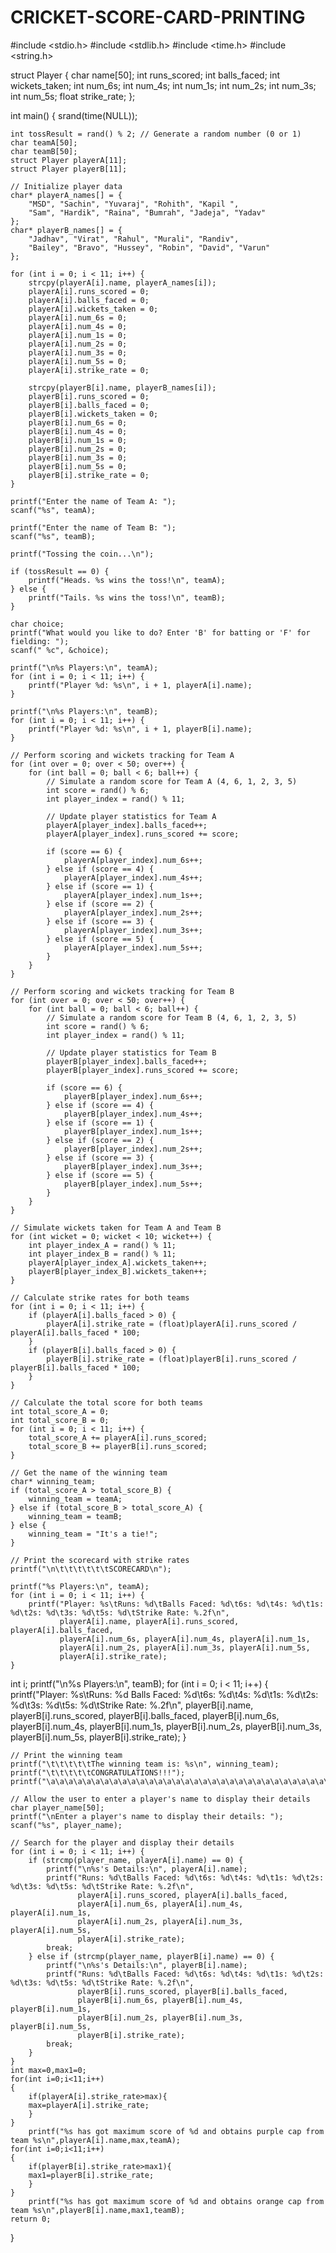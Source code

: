 # CRICKET-SCORE-CARD-PRINTING
#include <stdio.h>
#include <stdlib.h>
#include <time.h>
#include <string.h>

struct Player {
    char name[50];
    int runs_scored;
    int balls_faced;
    int wickets_taken;
    int num_6s;
    int num_4s;
    int num_1s;
    int num_2s;
    int num_3s;
    int num_5s;
    float strike_rate;
};

int main() {
    srand(time(NULL));

    int tossResult = rand() % 2; // Generate a random number (0 or 1)
    char teamA[50];
    char teamB[50];
    struct Player playerA[11];
    struct Player playerB[11];

    // Initialize player data
    char* playerA_names[] = {
        "MSD", "Sachin", "Yuvaraj", "Rohith", "Kapil ",
        "Sam", "Hardik", "Raina", "Bumrah", "Jadeja", "Yadav"
    };
    char* playerB_names[] = {
        "Jadhav", "Virat", "Rahul", "Murali", "Randiv",
        "Bailey", "Bravo", "Hussey", "Robin", "David", "Varun"
    };

    for (int i = 0; i < 11; i++) {
        strcpy(playerA[i].name, playerA_names[i]);
        playerA[i].runs_scored = 0;
        playerA[i].balls_faced = 0;
        playerA[i].wickets_taken = 0;
        playerA[i].num_6s = 0;
        playerA[i].num_4s = 0;
        playerA[i].num_1s = 0;
        playerA[i].num_2s = 0;
        playerA[i].num_3s = 0;
        playerA[i].num_5s = 0;
        playerA[i].strike_rate = 0;

        strcpy(playerB[i].name, playerB_names[i]);
        playerB[i].runs_scored = 0;
        playerB[i].balls_faced = 0;
        playerB[i].wickets_taken = 0;
        playerB[i].num_6s = 0;
        playerB[i].num_4s = 0;
        playerB[i].num_1s = 0;
        playerB[i].num_2s = 0;
        playerB[i].num_3s = 0;
        playerB[i].num_5s = 0;
        playerB[i].strike_rate = 0;
    }

    printf("Enter the name of Team A: ");
    scanf("%s", teamA);

    printf("Enter the name of Team B: ");
    scanf("%s", teamB);

    printf("Tossing the coin...\n");

    if (tossResult == 0) {
        printf("Heads. %s wins the toss!\n", teamA);
    } else {
        printf("Tails. %s wins the toss!\n", teamB);
    }

    char choice;
    printf("What would you like to do? Enter 'B' for batting or 'F' for fielding: ");
    scanf(" %c", &choice);

    printf("\n%s Players:\n", teamA);
    for (int i = 0; i < 11; i++) {
        printf("Player %d: %s\n", i + 1, playerA[i].name);
    }

    printf("\n%s Players:\n", teamB);
    for (int i = 0; i < 11; i++) {
        printf("Player %d: %s\n", i + 1, playerB[i].name);
    }

    // Perform scoring and wickets tracking for Team A
    for (int over = 0; over < 50; over++) {
        for (int ball = 0; ball < 6; ball++) {
            // Simulate a random score for Team A (4, 6, 1, 2, 3, 5)
            int score = rand() % 6;
            int player_index = rand() % 11;

            // Update player statistics for Team A
            playerA[player_index].balls_faced++;
            playerA[player_index].runs_scored += score;

            if (score == 6) {
                playerA[player_index].num_6s++;
            } else if (score == 4) {
                playerA[player_index].num_4s++;
            } else if (score == 1) {
                playerA[player_index].num_1s++;
            } else if (score == 2) {
                playerA[player_index].num_2s++;
            } else if (score == 3) {
                playerA[player_index].num_3s++;
            } else if (score == 5) {
                playerA[player_index].num_5s++;
            }
        }
    }

    // Perform scoring and wickets tracking for Team B
    for (int over = 0; over < 50; over++) {
        for (int ball = 0; ball < 6; ball++) {
            // Simulate a random score for Team B (4, 6, 1, 2, 3, 5)
            int score = rand() % 6;
            int player_index = rand() % 11;

            // Update player statistics for Team B
            playerB[player_index].balls_faced++;
            playerB[player_index].runs_scored += score;

            if (score == 6) {
                playerB[player_index].num_6s++;
            } else if (score == 4) {
                playerB[player_index].num_4s++;
            } else if (score == 1) {
                playerB[player_index].num_1s++;
            } else if (score == 2) {
                playerB[player_index].num_2s++;
            } else if (score == 3) {
                playerB[player_index].num_3s++;
            } else if (score == 5) {
                playerB[player_index].num_5s++;
            }
        }
    }

    // Simulate wickets taken for Team A and Team B
    for (int wicket = 0; wicket < 10; wicket++) {
        int player_index_A = rand() % 11;
        int player_index_B = rand() % 11;
        playerA[player_index_A].wickets_taken++;
        playerB[player_index_B].wickets_taken++;
    }

    // Calculate strike rates for both teams
    for (int i = 0; i < 11; i++) {
        if (playerA[i].balls_faced > 0) {
            playerA[i].strike_rate = (float)playerA[i].runs_scored / playerA[i].balls_faced * 100;
        }
        if (playerB[i].balls_faced > 0) {
            playerB[i].strike_rate = (float)playerB[i].runs_scored / playerB[i].balls_faced * 100;
        }
    }

    // Calculate the total score for both teams
    int total_score_A = 0;
    int total_score_B = 0;
    for (int i = 0; i < 11; i++) {
        total_score_A += playerA[i].runs_scored;
        total_score_B += playerB[i].runs_scored;
    }

    // Get the name of the winning team
    char* winning_team;
    if (total_score_A > total_score_B) {
        winning_team = teamA;
    } else if (total_score_B > total_score_A) {
        winning_team = teamB;
    } else {
        winning_team = "It's a tie!";
    }

    // Print the scorecard with strike rates
    printf("\n\t\t\t\t\t\tSCORECARD\n");

    printf("%s Players:\n", teamA);
    for (int i = 0; i < 11; i++) {
        printf("Player: %s\tRuns: %d\tBalls Faced: %d\t6s: %d\t4s: %d\t1s: %d\t2s: %d\t3s: %d\t5s: %d\tStrike Rate: %.2f\n",
               playerA[i].name, playerA[i].runs_scored, playerA[i].balls_faced,
               playerA[i].num_6s, playerA[i].num_4s, playerA[i].num_1s,
               playerA[i].num_2s, playerA[i].num_3s, playerA[i].num_5s,
               playerA[i].strike_rate);
    }

int i;
    printf("\n%s Players:\n", teamB);
    for (int i = 0; i < 11; i++) {
        printf("Player: %s\tRuns: %d  Balls Faced: %d\t6s: %d\t4s: %d\t1s: %d\t2s: %d\t3s: %d\t5s: %d\tStrike Rate: %.2f\n",
               playerB[i].name, playerB[i].runs_scored, playerB[i].balls_faced,
               playerB[i].num_6s, playerB[i].num_4s, playerB[i].num_1s,
               playerB[i].num_2s, playerB[i].num_3s, playerB[i].num_5s,
               playerB[i].strike_rate);
    }

    // Print the winning team
    printf("\t\t\t\t\tThe winning team is: %s\n", winning_team);
    printf("\t\t\t\t\tCONGRATULATIONS!!!");
    printf("\a\a\a\a\a\a\a\a\a\a\a\a\a\a\a\a\a\a\a\a\a\a\a\a\a\a\a\a\a\a\a\a\a\a\a\a\a");

    // Allow the user to enter a player's name to display their details
    char player_name[50];
    printf("\nEnter a player's name to display their details: ");
    scanf("%s", player_name);

    // Search for the player and display their details
    for (int i = 0; i < 11; i++) {
        if (strcmp(player_name, playerA[i].name) == 0) {
            printf("\n%s's Details:\n", playerA[i].name);
            printf("Runs: %d\tBalls Faced: %d\t6s: %d\t4s: %d\t1s: %d\t2s: %d\t3s: %d\t5s: %d\tStrike Rate: %.2f\n",
                   playerA[i].runs_scored, playerA[i].balls_faced,
                   playerA[i].num_6s, playerA[i].num_4s, playerA[i].num_1s,
                   playerA[i].num_2s, playerA[i].num_3s, playerA[i].num_5s,
                   playerA[i].strike_rate);
            break;
        } else if (strcmp(player_name, playerB[i].name) == 0) {
            printf("\n%s's Details:\n", playerB[i].name);
            printf("Runs: %d\tBalls Faced: %d\t6s: %d\t4s: %d\t1s: %d\t2s: %d\t3s: %d\t5s: %d\tStrike Rate: %.2f\n",
                   playerB[i].runs_scored, playerB[i].balls_faced,
                   playerB[i].num_6s, playerB[i].num_4s, playerB[i].num_1s,
                   playerB[i].num_2s, playerB[i].num_3s, playerB[i].num_5s,
                   playerB[i].strike_rate);
            break;
        }
    }
    int max=0,max1=0;
    for(int i=0;i<11;i++)    
    {
        if(playerA[i].strike_rate>max){
        max=playerA[i].strike_rate;
        }
    }
        printf("%s has got maximum score of %d and obtains purple cap from team %s\n",playerA[i].name,max,teamA);
    for(int i=0;i<11;i++)
    {
        if(playerB[i].strike_rate>max1){
        max1=playerB[i].strike_rate;
        }
    }
        printf("%s has got maximum score of %d and obtains orange cap from team %s\n",playerB[i].name,max1,teamB);
    return 0;
}




